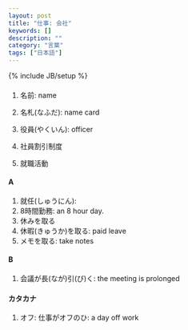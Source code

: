 ```yaml
---
layout: post
title: "仕事: 会社"
keywords: []
description: ""
category: "言葉"
tags: ["日本語"]
---
```

{% include JB/setup %}


####
1. 名前: name
2. 名札(なふだ): name card
3. 役員(やくいん): officer


1. 社員割引制度
2. 就職活動


#### A
1. 就任(しゅうにん): 
2. 8時間勤務: an 8 hour day.
3. 休みを取る
4. 休暇(きゅうか)を取る: paid leave
5. メモを取る: take notes

#### B
1. 会議が長(なが)引(び)く: the meeting is prolonged

#### カタカナ
1. オフ: 仕事がオフのひ: a day off work

